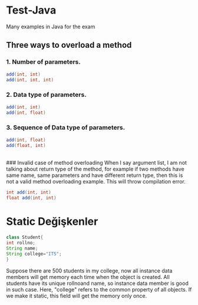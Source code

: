 # Test-Java
Many examples in Java for the exam
<br />
## Three ways to overload a method
### 1. Number of parameters.

```java
add(int, int)
add(int, int, int)
```
### 2. Data type of parameters.

```java
add(int, int)
add(int, float)
````
### 3. Sequence of Data type of parameters.

```java
add(int, float)
add(float, int)
```
<br />
### Invalid case of method overloading
When I say argument list, I am not talking about return type of the method, for example if two methods have same name, same parameters and have different return type, then this is not a valid method overloading example. This will throw compilation error.

```java
int add(int, int)
float add(int, int)
```

# Static Değişkenler

```java
class Student{
int rollno;
String name;
String college="ITS";
}
```

Suppose there are 500 students in my college, now all instance data members will get memory each time when the object is created. All students have its unique rollnoand name, so instance data member is good in such case. Here, "college" refers to the common property of all objects. If we make it static, this field will get the memory only once.
